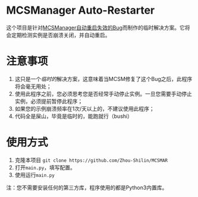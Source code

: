 # MCSManager Auto-Restarter
这个项目是针对[MCSManager自动重启失效的Bug](https://github.com/MCSManager/MCSManager/issues/932)而制作的临时解决方案。它将会定期检测实例是否崩溃关闭，并自动重启。

# 注意事项
1. 这只是一个*临时的*解决方案，这意味着当MCSM修复了这个Bug之后，此程序将会毫无用处；
2. 使用此程序之前，您必须思考您是否经常手动停止实例。一旦您需要手动停止实例，必须提前暂停此程序；
3. 如果您的示例崩溃频率在1次/天以上的，不建议使用此程序；
4. 代码全是屎山，毕竟是临时的，能跑就行（bushi）

# 使用方式
1. 克隆本项目
   `git clone https://github.com/Zhou-Shilin/MCSMAR`
2. 打开`main.py`，填写配置。
3. 使用运行`main.py`
  
注：您不需要安装任何的第三方库，程序使用的都是Python3内置库。